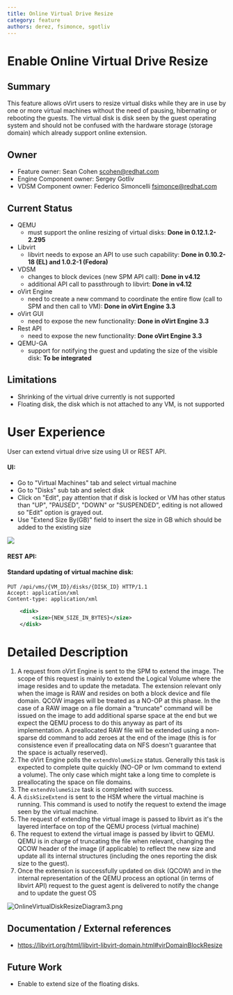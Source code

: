 ```yaml
---
title: Online Virtual Drive Resize
category: feature
authors: derez, fsimonce, sgotliv
---
```


# Enable Online Virtual Drive Resize

## Summary

This feature allows oVirt users to resize virtual disks while they are in use by one or more virtual machines without the need of pausing, hibernating or rebooting the guests. The virtual disk is disk seen by the guest operating system and should not be confused with the hardware storage (storage domain) which already support online extension.

## Owner

*   Feature owner: Sean Cohen <scohen@redhat.com>
*   Engine Component owner: Sergey Gotliv
*   VDSM Component owner: Federico Simoncelli <fsimonce@redhat.com>

## Current Status

*   QEMU
    -   must support the online resizing of virtual disks: **Done in 0.12.1.2-2.295**
*   Libvirt
    -   libvirt needs to expose an API to use such capability: **Done in 0.10.2-18 (EL) and 1.0.2-1 (Fedora)**
*   VDSM
    -   changes to block devices (new SPM API call): **Done in v4.12**
    -   additional API call to passthrough to libvirt: **Done in v4.12**
*   oVirt Engine
    -   need to create a new command to coordinate the entire flow (call to SPM and then call to VM): **Done in oVirt Engine 3.3**
*   oVirt GUI
    -   need to expose the new functionality: **Done in oVirt Engine 3.3**
*   Rest API
    -   need to expose the new functionality: **Done oVirt Engine 3.3**
*   QEMU-GA
    -   support for notifying the guest and updating the size of the visible disk: **To be integrated**

## Limitations

*   Shrinking of the virtual drive currently is not supported
*   Floating disk, the disk which is not attached to any VM, is not supported

# User Experience

User can extend virtual drive size using UI or REST API.

#### UI:

*   Go to "Virtual Machines" tab and select virtual machine
*   Go to "Disks" sub tab and select disk
*   Click on "Edit", pay attention that if disk is locked or VM has other status than "UP", "PAUSED", "DOWN" or "SUSPENDED", editing is not allowed so "Edit" option is grayed out.
*   Use "Extend Size By(GB)" field to insert the size in GB which should be added to the existing size

![](/images/wiki/OnlineVirtualDiskResizeDiagram4.png)

#### REST API:

#### Standard updating of virtual machine disk:

```
PUT /api/vms/{VM_ID}/disks/{DISK_ID} HTTP/1.1
Accept: application/xml
Content-type: application/xml
```

```xml
    <disk>
        <size>{NEW_SIZE_IN_BYTES}</size>
    </disk>
```
# Detailed Description

1.  A request from oVirt Engine is sent to the SPM to extend the image. The scope of this request is mainly to extend the Logical Volume where the image resides and to update the metadata. The extension relevant only when the image is RAW and resides on both a block device and file domain. QCOW images will be treated as a NO-OP at this phase. In the case of a RAW image on a file domain a “truncate” command will be issued on the image to add additional sparse space at the end but we expect the QEMU process to do this anyway as part of its implementation. A preallocated RAW file will be extended using a non-sparse dd command to add zeroes at the end of the image (this is for consistence even if preallocating data on NFS doesn't guarantee that the space is actually reserved).
2.  The oVirt Engine polls the `extendVolumeSize` status. Generally this task is expected to complete quite quickly (NO-OP or lvm command to extend a volume). The only case which might take a long time to complete is preallocating the space on file domains.
3.  The `extendVolumeSize` task is completed with success.
4.  A `diskSizeExtend` is sent to the HSM where the virtual machine is running. This command is used to notify the request to extend the image seen by the virtual machine.
5.  The request of extending the virtual image is passed to libvirt as it's the layered interface on top of the QEMU process (virtual machine)
6.  The request to extend the virtual image is passed by libvirt to QEMU. QEMU is in charge of truncating the file when relevant, changing the QCOW header of the image (if applicable) to reflect the new size and update all its internal structures (including the ones reporting the disk size to the guest).
7.  Once the extension is successfully updated on disk (QCOW) and in the internal representation of the QEMU process an optional (in terms of libvirt API) request to the guest agent is delivered to notify the change and to update the guest OS

![`OnlineVirtualDiskResizeDiagram3.png`](/images/wiki/OnlineVirtualDiskResizeDiagram3.png)

## Documentation / External references

*   <https://libvirt.org/html/libvirt-libvirt-domain.html#virDomainBlockResize>


## Future Work

*   Enable to extend size of the floating disks.

